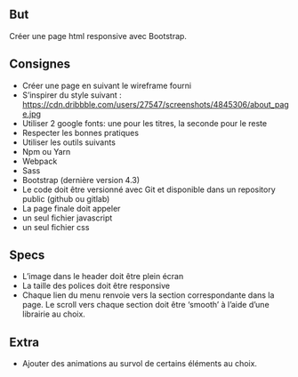 ## But
Créer une page html responsive avec Bootstrap.
## Consignes
- Créer une page en suivant le wireframe fourni
- S’inspirer du style suivant :
<https://cdn.dribbble.com/users/27547/screenshots/4845306/about_page.jpg>
- Utiliser 2 google fonts: une pour les titres, la seconde pour le reste
- Respecter les bonnes pratiques
- Utiliser les outils suivants
- Npm ou Yarn
- Webpack
- Sass
- Bootstrap (dernière version 4.3)
- Le code doit être versionné avec Git et disponible dans un repository public (github
ou gitlab)
- La page finale doit appeler
- un seul fichier javascript
- un seul fichier css
## Specs
- L’image dans le header doit être plein écran
- La taille des polices doit être responsive
- Chaque lien du menu renvoie vers la section correspondante dans la page.
Le scroll vers chaque section doit être ‘smooth’ à l’aide d’une librairie au choix.
## Extra
- Ajouter des animations au survol de certains éléments au choix.